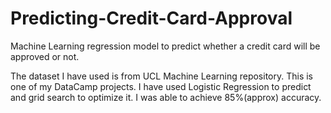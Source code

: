 # Predicting-Credit-Card-Approval
Machine Learning regression model to predict whether a credit card will be approved or not.


The dataset I have used is from UCL Machine Learning repository. This is one of my DataCamp projects. I have used Logistic Regression to predict and grid search to optimize it. I was able to achieve 85%(approx) accuracy.
